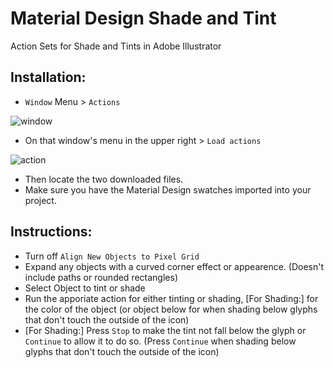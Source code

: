 # Material Design Shade and Tint
Action Sets for Shade and Tints in Adobe Illustrator

## Installation:
- `Window` Menu > `Actions`

![window](https://cloud.githubusercontent.com/assets/5341898/7786930/e5f00694-01a1-11e5-90ba-c764f4a942ff.png)

- On that window's menu in the upper right > `Load actions`

![action](https://cloud.githubusercontent.com/assets/5341898/7786931/e5f4f8a2-01a1-11e5-9004-5d67b78367a0.png)

- Then locate the two downloaded files.
- Make sure you have the Material Design swatches imported into your project.

## Instructions:
- Turn off `Align New Objects to Pixel Grid`
- Expand any objects with a curved corner effect or appearence. (Doesn't include paths or rounded rectangles)
- Select Object to tint or shade
- Run the apporiate action for either tinting or shading, [For Shading:] for the color of the object (or object below for when shading below glyphs that don't touch the outside of the icon)
- [For Shading:] Press `Stop` to make the tint not fall below the glyph or `Continue` to allow it to do so. (Press `Continue` when shading below glyphs that don't touch the outside of the icon)
